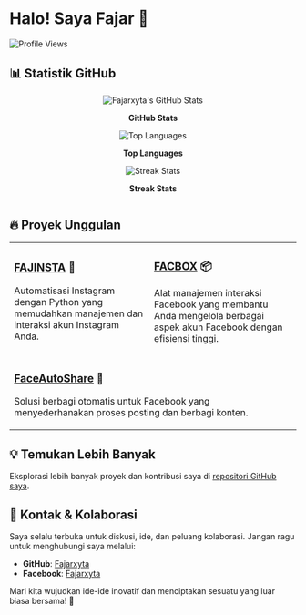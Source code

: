 # Halo! Saya Fajar 👋

![Profile Views](https://komarev.com/ghpvc/?username=Fajarxyta&style=flat-square)

## 📊 Statistik GitHub
<div style="display: flex; justify-content: space-around; flex-wrap: wrap;">
    <div style="flex: 1; min-width: 300px; text-align: center;">
        <img src="https://github-readme-stats.vercel.app/api?username=Fajarxyta&show_icons=true&theme=radical&count_private=true" alt="Fajarxyta's GitHub Stats">
        <p><strong>GitHub Stats</strong></p>
    </div>
    <div style="flex: 1; min-width: 300px; text-align: center;">
        <img src="https://github-readme-stats.vercel.app/api/top-langs/?username=Fajarxyta&layout=compact&theme=radical" alt="Top Languages">
        <p><strong>Top Languages</strong></p>
    </div>
    <div style="flex: 1; min-width: 300px; text-align: center;">
        <img src="https://github-readme-streak-stats.herokuapp.com/?user=Fajarxyta&theme=radical" alt="Streak Stats">
        <p><strong>Streak Stats</strong></p>
    </div>
</div>

## 🔥 Proyek Unggulan
<table>
    <tr>
        <td>
            <h3><a href="https://github.com/Fajarxyta/FAJINSTA">FAJINSTA</a> 🌟</h3>
            <p>Automatisasi Instagram dengan Python yang memudahkan manajemen dan interaksi akun Instagram Anda.</p>
        </td>
        <td>
            <h3><a href="https://github.com/Fajarxyta/FACBOX">FACBOX</a> 📦</h3>
            <p>Alat manajemen interaksi Facebook yang membantu Anda mengelola berbagai aspek akun Facebook dengan efisiensi tinggi.</p>
        </td>
    </tr>
    <tr>
        <td colspan="2">
            <h3><a href="https://github.com/Fajarxyta/FaceAutoShare">FaceAutoShare</a> 🤖</h3>
            <p>Solusi berbagi otomatis untuk Facebook yang menyederhanakan proses posting dan berbagi konten.</p>
        </td>
    </tr>
</table>

## 💡 Temukan Lebih Banyak
<p>Eksplorasi lebih banyak proyek dan kontribusi saya di <a href="https://github.com/Fajarxyta?tab=repositories">repositori GitHub saya</a>.</p>

## 🤝 Kontak & Kolaborasi
<p>Saya selalu terbuka untuk diskusi, ide, dan peluang kolaborasi. Jangan ragu untuk menghubungi saya melalui:</p>
<ul>
    <li><strong>GitHub</strong>: <a href="https://github.com/Fajarxyta">Fajarxyta</a></li>
    <li><strong>Facebook</strong>: <a href="https://facebook.com/Fajarxyta">Fajarxyta</a></li>
</ul>
<p>Mari kita wujudkan ide-ide inovatif dan menciptakan sesuatu yang luar biasa bersama! 🌟</p>
